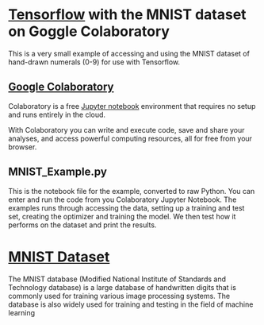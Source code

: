 # [Tensorflow](https://www.tensorflow.org) with the MNIST dataset on Goggle Colaboratory

This is a very small example of accessing and using the MNIST dataset of hand-drawn numerals (0-9) for use with Tensorflow.

## [Google Colaboratory](https://www.google.ca/url?sa=t&rct=j&q=&esrc=s&source=web&cd=1&cad=rja&uact=8&ved=2ahUKEwifo-HdtuniAhWLr1QKHbn8DxYQFjAAegQIBxAC&url=https%3A%2F%2Fcolab.research.google.com%2F&usg=AOvVaw3A5aPK2kLFzKOzb6sOckVw)

Colaboratory is a free [Jupyter notebook](https://www.google.ca/url?sa=t&rct=j&q=&esrc=s&source=web&cd=1&cad=rja&uact=8&ved=2ahUKEwib8O2Qt-niAhVUwcQHHXYTAPEQFjAAegQIBxAC&url=https%3A%2F%2Fjupyter.org%2F&usg=AOvVaw2CO9GvtNGTFyG73jZ1Pd1Y) environment that requires no setup and runs entirely in the cloud.

With Colaboratory you can write and execute code, save and share your analyses, and access powerful computing resources, all for free from your browser.

## MNIST_Example.py

This is the notebook file for the example, converted to raw Python. You can enter and run the code from you Colaboratory Jupyter Notebook. The examples runs through accessing the data, setting up a training and test set, creating the optimizer and training the model. We then test how it performs on the dataset and print the results.

# [MNIST Dataset](https://en.wikipedia.org/wiki/MNIST_database)

The MNIST database (Modified National Institute of Standards and Technology database) is a large database of handwritten digits that is commonly used for training various image processing systems. The database is also widely used for training and testing in the field of machine learning

